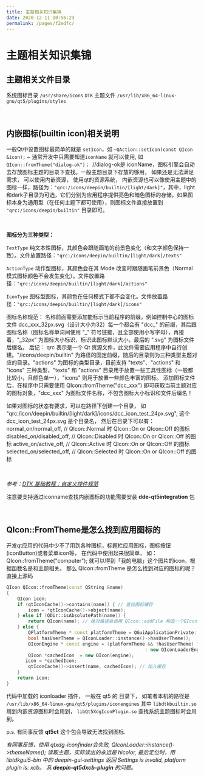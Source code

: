 ```yaml
---
title: 主题相关知识集锦
date: 2020-12-11 10:56:23
permalink: /pages/f2edfc/
---
```



# 主题相关知识集锦

## 主题相关文件目录

系统图标目录 `/usr/share/icons`
`DTK` 主题文件 `/usr/lib/x86_64-linux-gnu/qt5/plugins/styles`

<br>

## 内嵌图标(builtin icon)相关说明

一般Qt中设置图标最简单的就是 `setIcon`，如 `~QAction::setIcon(const QIcon &icon);` ~ 通常开发中只需要知道`iconName` 就可以使用, 如 `QIcon::fromTheme("dialog-ok")； `//dialog-ok是 iconName，图标引擎会自动去存放图标主题的目录下查找。一般主题目录下存放的够用， 如果还是无法满足需求， 可以使用内嵌资源， 使用qt的资源系统， 内嵌资源也可以像使用主题中的图标一样，路径为：`"qrc:/icons/deepin/builtin/[light/dark]"`，其中，light和dark子目录为可选，它们分别为应用程序提供亮色和暗色图标的存储，如果图标本身为通用型（在任何主题下都可使用），则图标文件直接放置到 `"qrc:/icons/deepin/builtin"` 目录即可。 

<br>

**图标分为三种类型：**

`TextType` 纯文本性图标，其颜色会跟随画笔的前景色变化（和文字颜色保持一致）。文件放置路径：`"qrc:/icons/deepin/builtin/[light/dark]/texts"`

`ActionType` 动作型图标，其颜色会在其 Mode 改变时跟随画笔前景色（Normal 模式图标颜色不会发生变化）。文件放置路径：`"qrc:/icons/deepin/builtin/[light/dark]/actions"`

`IconType` 图标型图标，其颜色在任何模式下都不会变化。文件放置路径：`"qrc:/icons/deepin/builtin/[light/dark]/icons"`


图标名称规范： 名称前面需要添加能标示当前程序的前缀，例如控制中心的图标文件 dcc_xxx_32px.svg（设计大小为32）每一个都会有 "dcc_" 的前缀，其后跟图标名称（图标名称单词间使用 "_" 符号链接，且全部使用小写字母），再接着，"_32px" 为图标大小标识，标识此图标默认大小，最后的 ".svg" 为图标文件后缀名。 后记： qrc 表示是一个 Qt 资源文件，此文件需要应用程序中自行创建。"/icons/deepin/builtin" 为路径的固定前缀，随后的目录则为三种类型主题对应的目录。"actions" 为图标的类型目录，目前支持 "texts"、"actions" 和 "icons" 三种类型，"texts" 和 "actions" 目录用于放置一些工具性图标（一般都比较小，且颜色单一），"icons" 则用于放置一些颜色丰富的图标。 添加图标文件后，在程序中只需要使用 QIcon::fromTheme("dcc_xxx") 即可获取当前主题对应的图标对象，"dcc_xxx" 为图标文件名称，不包含图标大小标识和文件后缀名！

如果对图标的状态有要求，可以在路径下创建一个目录， 如 "qrc:/icon/deepin/builtin/[light/dark]/icons/dcc_icon_test_24px.svg", 这个 dcc_icon_test_24px.svg 是个目录名， 然后在目录下可以有： normal_on/normal_off, // QIcon::Normal 时 QIcon::On or QIcon::Off 的图标 disabled_on/disabled_off, // QIcon::Disabled 时 QIcon::On or QIcon::Off 的图标 active_on/active_off, // QIcon::Active 时 QIcon::On or QIcon::Off 的图标 selected_on/selected_off, // QIcon::Selected 时 QIcon::On or QIcon::Off 的图标

<br>

*参考：[DTK 基础教程：自定义控件规范](https://xmuli.tech/posts/525116e/)*

注意要支持通过iconname查找内嵌图标的功能需要安装 **dde-qt5integration** 包

<br>

## QIcon::FromTheme是怎么找到应用图标的

开发qt应用的代码中少不了用到各种图标，标题栏应用图标，图标按钮(iconButton)或者菜单icon等， 在代码中使用起来很简单， 如： QIcon::fromTheme("computer"); 就可以得到「我的电脑」这个图片的icon，根据函数名是和主题相关。 那么 QIcon::fromTheme 是怎么找到对应的图标的呢？ 直接上源码

```cpp
QIcon QIcon::fromTheme(const QString &name)
{
    QIcon icon;
    if (qtIconCache()->contains(name)) { // 查找图标缓存
        icon = *qtIconCache()->object(name);
    } else if (QDir::isAbsolutePath(name)) {
        return QIcon(name); // 绝对路径会调用 QIcon::addFile 构造一个QIcon
    } else {
        QPlatformTheme * const platformTheme = QGuiApplicationPrivate::platformTheme();
        bool hasUserTheme = QIconLoader::instance()->hasUserTheme();
        QIconEngine * const engine = (platformTheme && !hasUserTheme) ? platformTheme->createIconEngine(name) // 根据加载的 iconloader 插件创建 iconengin
                                                   : new QIconLoaderEngine(name); // 默认的 iconloaderEngin
        QIcon *cachedIcon  = new QIcon(engine);
       icon = *cachedIcon;
        qtIconCache()->insert(name, cachedIcon); // 加入缓存
    }
    return icon;
}
```

代码中加载的 iconloader 插件， 一般在 qt5 的 目录下， 如笔者本机的路径是 `/usr/lib/x86_64-linux-gnu/qt5/plugins/iconengines` 其中 `libdtkbuiltin.so` 用到内嵌资源图标时会用到， `libQt5XdgIconPlugin.so` 查找系统主题图标时会用到。

p.s. 有同事反馈 **qt5ct** 这个包会导致无法找到图标.

*有同事反馈，使用 qtxdg-iconfinder会失败, QIconLoader::instance()->themeName(); 读取主题，实际读出的永远是 hicolor, 最后定位时，用 libtdkgui5-bin 中的 deepin-gui-settings 返回 Settings is invalid, platform plugin is: xcb。 系 **deepin-qt5dxcb-plugin** 的问题。*